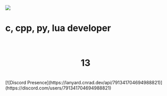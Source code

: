 <p allign="center">
<img src="https://cdn.discordapp.com/attachments/818180413201711125/831857429611806800/aboutme.png">

<h1 allign="center">c, cpp, py, lua developer</h1>
<br>
<h1 align="center">13</h1>
<br>
[![Discord Presence](https://lanyard.cnrad.dev/api/791341704694988821)](https://discord.com/users/791341704694988821)

